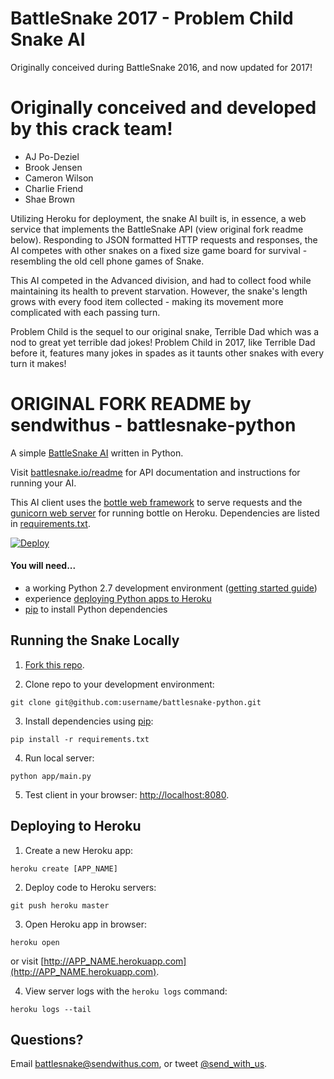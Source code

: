 # BattleSnake 2017 - Problem Child Snake AI
Originally conceived during BattleSnake 2016, and now updated for 2017!

# Originally conceived and developed by this crack team!
* AJ Po-Deziel
* Brook Jensen
* Cameron Wilson
* Charlie Friend
* Shae Brown


Utilizing Heroku for deployment, the snake AI built is, in essence, a web service that implements the BattleSnake API (view original fork readme below). Responding to JSON formatted HTTP requests and responses, the AI competes with other snakes on a fixed size game board for survival - resembling the old cell phone games of Snake. 

This AI competed in the Advanced division, and had to collect food while maintaining its health to prevent starvation. However, the snake's length grows with every food item collected - making its movement more complicated with each passing turn.

Problem Child is the sequel to our original snake, Terrible Dad which was a nod to great yet terrible dad jokes! Problem Child in 2017, like Terrible Dad before it, features many jokes in spades as it taunts other snakes with every turn it makes!
 


# ORIGINAL FORK README by sendwithus - battlesnake-python

A simple [BattleSnake AI](http://battlesnake.io) written in Python. 

Visit [battlesnake.io/readme](http://battlesnake.io/readme) for API documentation and instructions for running your AI.

This AI client uses the [bottle web framework](http://bottlepy.org/docs/dev/index.html) to serve requests and the [gunicorn web server](http://gunicorn.org/) for running bottle on Heroku. Dependencies are listed in [requirements.txt](requirements.txt).

[![Deploy](https://www.herokucdn.com/deploy/button.png)](https://heroku.com/deploy)

#### You will need...

* a working Python 2.7 development environment ([getting started guide](http://hackercodex.com/guide/python-development-environment-on-mac-osx/))
* experience [deploying Python apps to Heroku](https://devcenter.heroku.com/articles/getting-started-with-python#introduction)
* [pip](https://pip.pypa.io/en/latest/installing.html) to install Python dependencies

## Running the Snake Locally

1) [Fork this repo](https://github.com/sendwithus/battlesnake-python/fork).

2) Clone repo to your development environment:
```
git clone git@github.com:username/battlesnake-python.git
```

3) Install dependencies using [pip](https://pip.pypa.io/en/latest/installing.html):
```
pip install -r requirements.txt
```

4) Run local server:
```
python app/main.py
```

5) Test client in your browser: [http://localhost:8080](http://localhost:8080).

## Deploying to Heroku

1) Create a new Heroku app:
```
heroku create [APP_NAME]
```

2) Deploy code to Heroku servers:
```
git push heroku master
```

3) Open Heroku app in browser:
```
heroku open
```
or visit [http://APP_NAME.herokuapp.com](http://APP_NAME.herokuapp.com).

4) View server logs with the `heroku logs` command:
```
heroku logs --tail
```

## Questions?

Email [battlesnake@sendwithus.com](mailto:battlesnake@sendwithus.com), or tweet [@send_with_us](http://twitter.com/send_with_us).
